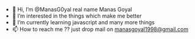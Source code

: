 - 👋 Hi, I’m @ManasG0yal real name Manas Goyal
- 👀 I’m interested in the things which make me better 
- 🌱 I’m currently learning javascript and many more things
- 📫 How to reach me ?? just drop mail on manasgoyal1998@gmail.com

<!---
ManasG0yal/ManasG0yal is a ✨ special ✨ repository because its `README.md` (this file) appears on your GitHub profile.
You can click the Preview link to take a look at your changes.
--->
